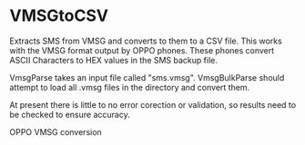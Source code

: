 # VMSGtoCSV
Extracts SMS from VMSG and converts to them to a CSV file. This works with the VMSG format output by OPPO phones.
These phones convert ASCII Characters to HEX values in the SMS backup file. 

VmsgParse takes an input file called "sms.vmsg".
VmsgBulkParse should attempt to load all .vmsg files in the directory and convert them.

At present there is little to no error corection or validation, so results need to be checked to ensure accuracy.



 OPPO VMSG conversion


